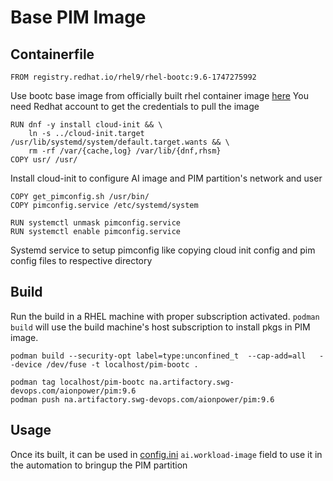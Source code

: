 # Base PIM Image

## Containerfile
```
FROM registry.redhat.io/rhel9/rhel-bootc:9.6-1747275992
```
Use bootc base image from officially built rhel container image [here](https://catalog.redhat.com/software/containers/rhel9/rhel-bootc/6605573d4dbfe41c3d839c69?architecture=ppc64le&image=68255270360faaf4e6db2240&container-tabs=gti&gti-tabs=red-hat-login) 
You need Redhat account to get the credentials to pull the image

```
RUN dnf -y install cloud-init && \
    ln -s ../cloud-init.target /usr/lib/systemd/system/default.target.wants && \
    rm -rf /var/{cache,log} /var/lib/{dnf,rhsm}
COPY usr/ /usr/
```
Install cloud-init to configure AI image and PIM partition's network and user

```
COPY get_pimconfig.sh /usr/bin/
COPY pimconfig.service /etc/systemd/system

RUN systemctl unmask pimconfig.service
RUN systemctl enable pimconfig.service
```
Systemd service to setup pimconfig like copying cloud init config and pim config files to respective directory

## Build

Run the build in a RHEL machine with proper subscription activated. `podman build` will use the build machine's host subscription to install pkgs in PIM image.

```
podman build --security-opt label=type:unconfined_t  --cap-add=all   --device /dev/fuse -t localhost/pim-bootc .

podman tag localhost/pim-bootc na.artifactory.swg-devops.com/aionpower/pim:9.6
podman push na.artifactory.swg-devops.com/aionpower/pim:9.6

```

## Usage
Once its built, it can be used in [config.ini](../../config.ini) `ai.workload-image` field to use it in the automation to bringup the PIM partition

